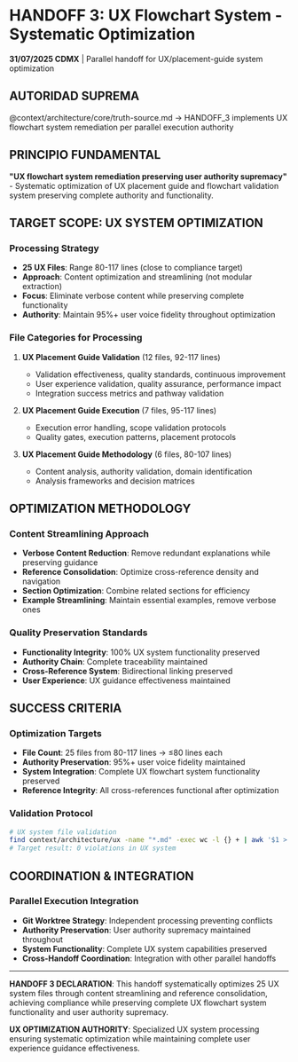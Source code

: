 # HANDOFF 3: UX Flowchart System - Systematic Optimization

**31/07/2025 CDMX** | Parallel handoff for UX/placement-guide system optimization

## AUTORIDAD SUPREMA
@context/architecture/core/truth-source.md → HANDOFF_3 implements UX flowchart system remediation per parallel execution authority

## PRINCIPIO FUNDAMENTAL
**"UX flowchart system remediation preserving user authority supremacy"** - Systematic optimization of UX placement guide and flowchart validation system preserving complete authority and functionality.

## TARGET SCOPE: UX SYSTEM OPTIMIZATION

### **Processing Strategy**
- **25 UX Files**: Range 80-117 lines (close to compliance target)
- **Approach**: Content optimization and streamlining (not modular extraction)
- **Focus**: Eliminate verbose content while preserving complete functionality
- **Authority**: Maintain 95%+ user voice fidelity throughout optimization

### **File Categories for Processing**
1. **UX Placement Guide Validation** (12 files, 92-117 lines)
   - Validation effectiveness, quality standards, continuous improvement
   - User experience validation, quality assurance, performance impact
   - Integration success metrics and pathway validation
   
2. **UX Placement Guide Execution** (7 files, 95-117 lines)
   - Execution error handling, scope validation protocols
   - Quality gates, execution patterns, placement protocols
   
3. **UX Placement Guide Methodology** (6 files, 80-107 lines)
   - Content analysis, authority validation, domain identification
   - Analysis frameworks and decision matrices

## OPTIMIZATION METHODOLOGY

### **Content Streamlining Approach**
- **Verbose Content Reduction**: Remove redundant explanations while preserving guidance
- **Reference Consolidation**: Optimize cross-reference density and navigation
- **Section Optimization**: Combine related sections for efficiency
- **Example Streamlining**: Maintain essential examples, remove verbose ones

### **Quality Preservation Standards**
- **Functionality Integrity**: 100% UX system functionality preserved
- **Authority Chain**: Complete traceability maintained
- **Cross-Reference System**: Bidirectional linking preserved
- **User Experience**: UX guidance effectiveness maintained

## SUCCESS CRITERIA

### **Optimization Targets**
- **File Count**: 25 files from 80-117 lines → ≤80 lines each
- **Authority Preservation**: 95%+ user voice fidelity maintained
- **System Integration**: Complete UX flowchart system functionality preserved
- **Reference Integrity**: All cross-references functional after optimization

### **Validation Protocol**
```bash
# UX system file validation
find context/architecture/ux -name "*.md" -exec wc -l {} + | awk '$1 > 80 {print $1, $2}' | wc -l
# Target result: 0 violations in UX system
```

## COORDINATION & INTEGRATION

### **Parallel Execution Integration**
- **Git Worktree Strategy**: Independent processing preventing conflicts
- **Authority Preservation**: User authority supremacy maintained throughout
- **System Functionality**: Complete UX system capabilities preserved
- **Cross-Handoff Coordination**: Integration with other parallel handoffs

---

**HANDOFF 3 DECLARATION**: This handoff systematically optimizes 25 UX system files through content streamlining and reference consolidation, achieving compliance while preserving complete UX flowchart system functionality and user authority supremacy.

**UX OPTIMIZATION AUTHORITY**: Specialized UX system processing ensuring systematic optimization while maintaining complete user experience guidance effectiveness.